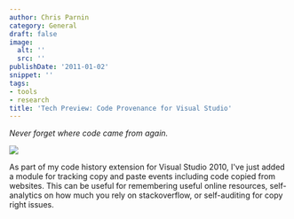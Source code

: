 ```yaml
---
author: Chris Parnin
category: General
draft: false
image:
  alt: ''
  src: ''
publishDate: '2011-01-02'
snippet: ''
tags:
- tools
- research
title: 'Tech Preview: Code Provenance for Visual Studio'
---
```


_Never forget where code came from again._

[![](http://blog.ninlabs.com/wp-content/uploads/2011/01/codeprovenance.png)](http://blog.ninlabs.com/wp-content/uploads/2011/01/codeprovenance.png)

As part of my code history extension for Visual Studio 2010, I've just added a module for tracking copy and paste events including code copied from websites.
This can be useful for remembering useful online resources, self-analytics on how much you rely on stackoverflow, or self-auditing for copy right issues.